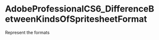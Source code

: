 AdobeProfessionalCS6_DifferenceBetweenKindsOfSpritesheetFormat
==============================================================
Represent the formats
